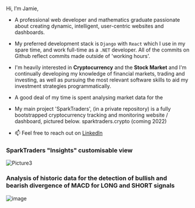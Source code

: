 Hi, I’m Jamie,

- A professional web developer and mathematics graduate passionate about creating dynamic, intelligent, user-centric websites and dashboards.

- My preferred development stack is `Django` with `React` which I use in my spare time, and work full-time as a `.NET` developer. All of the commits on Github reflect commits made outside of 'working hours'.

- I'm heavily interested in **Cryptocurrency** and the **Stock Market** and I'm continually developing my knowledge of financial markets, trading and investing, as well as pursuing the most relevant software skills to aid my investment strategies programmatically.

- A good deal of my time is spent analysing market data for the 

- My main project 'SparkTraders', (in a private repository) is a fully bootstrapped cryptocurrency tracking and monitoring website / dashboard, pictured below. sparktraders.crypto (coming 2022)

- 📫 Feel free to reach out on [LinkedIn](https://www.linkedin.com/in/jamie-turek-95b338106/)

### SparkTraders "Insights" customisable view
![Picture3](https://user-images.githubusercontent.com/69197760/141106908-94f8a5bf-bae8-4e28-9391-718872365a1c.png)

### Analysis of historic data for the detection of bullish and bearish divergence of MACD for LONG and SHORT signals
![image](https://user-images.githubusercontent.com/69197760/147483116-3f0ea10b-164f-4bd6-96e1-454dce132e90.png)

<!---
J-TUREK/J-TUREK is a ✨ special ✨ repository because its `README.md` (this file) appears on your GitHub profile.
You can click the Preview link to take a look at your changes.
--->
